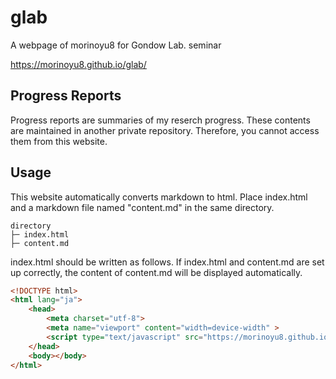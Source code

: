 # glab

A webpage of morinoyu8 for Gondow Lab. seminar

https://morinoyu8.github.io/glab/

## Progress Reports

Progress reports are summaries of my reserch progress. These contents are maintained in another private repository. Therefore, you cannot access them from this website.

## Usage

This website automatically converts markdown to html. Place index.html and a markdown file named "content.md" in the same directory.

```
directory
├─ index.html
├─ content.md
```

index.html should be written as follows. If index.html and content.md are set up correctly, the content of content.md will be displayed automatically.

```html
<!DOCTYPE html>
<html lang="ja">
    <head>
        <meta charset="utf-8">
        <meta name="viewport" content="width=device-width" >
        <script type="text/javascript" src="https://morinoyu8.github.io/glab/js/config.js"></script>
    </head>
    <body></body>
</html>
```